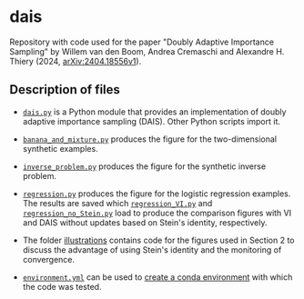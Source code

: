 # dais

Repository with code used for the paper "Doubly Adaptive Importance Sampling"
by Willem van den Boom, Andrea Cremaschi and Alexandre H. Thiery
(2024, [arXiv:2404.18556v1](https://arxiv.org/abs/2404.18556v1)).


## Description of files

* [`dais.py`](dais.py) is a Python module that provides an implementation of
doubly adaptive importance sampling (DAIS). Other Python scripts import it.

* [`banana_and_mixture.py`](banana_and_mixture.py) produces the figure for the
two-dimensional synthetic examples.

* [`inverse_problem.py`](inverse_problem.py) produces the figure for the
synthetic inverse problem.

* [`regression.py`](regression.py) produces the figure for the logistic
regression examples. The results are saved which
[`regression_VI.py`](regression_VI.py) and
[`regression_no_Stein.py`](regression_no_Stein.py) load to produce the
comparison figures with VI and DAIS without updates based on Stein's identity,
respectively.

* The folder [illustrations](illustrations/) contains code for the figures used
in Section 2 to discuss the advantage of using Stein's identity and the
monitoring of convergence.

* [`environment.yml`](environment.yml) can be used to
[create a conda environment] with which the code was tested.


[create a conda environment]: https://docs.conda.io/projects/conda/en/latest/user-guide/tasks/manage-environments.html#creating-an-environment-from-an-environment-yml-file
